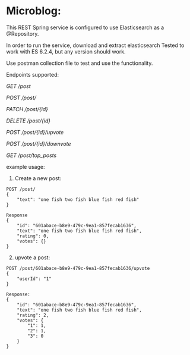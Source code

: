 # Microblog:

This REST Spring service is configured to use Elasticsearch as a @Repository.

In order to run the service, download and extract elasticsearch
Tested to work with ES 6.2.4, but any version should work.

Use postman collection file to test and use the functionality.

Endpoints supported:

*GET /post*

*POST /post/*

*PATCH /post/{id}*

*DELETE /post/{id}*

*POST /post/{id}/upvote*

*POST /post/{id}/downvote*

*GET /post/top_posts*

example usage:

1. Create a new post:
```
POST /post/
{
	"text": "one fish two fish blue fish red fish"
}

Response
{
    "id": "601abace-b8e9-479c-9ea1-857fecab1636",
    "text": "one fish two fish blue fish red fish",
    "rating": 0,
    "votes": {}
}
```
2. upvote a post:
```
POST /post/601abace-b8e9-479c-9ea1-857fecab1636/upvote
{
	"userId": "1"
}

Response:
{
    "id": "601abace-b8e9-479c-9ea1-857fecab1636",
    "text": "one fish two fish blue fish red fish",
    "rating": 2,
    "votes": {
        "1": 1,
        "2": 1,
        "3": 0
    }
}
```

